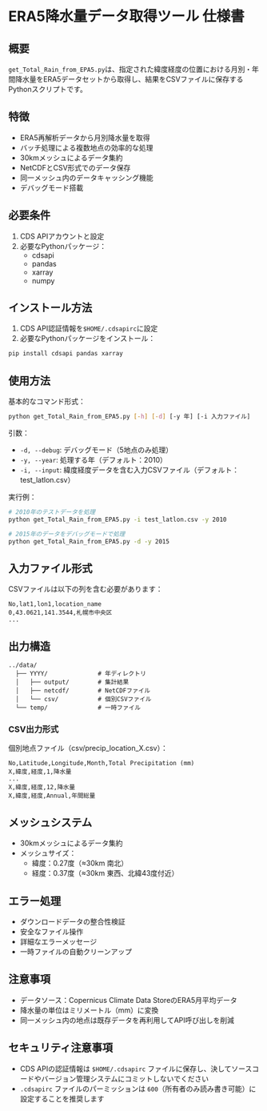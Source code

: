 # ERA5降水量データ取得ツール 仕様書

## 概要
`get_Total_Rain_from_EPA5.py`は、指定された緯度経度の位置における月別・年間降水量をERA5データセットから取得し、結果をCSVファイルに保存するPythonスクリプトです。

## 特徴
- ERA5再解析データから月別降水量を取得
- バッチ処理による複数地点の効率的な処理
- 30kmメッシュによるデータ集約
- NetCDFとCSV形式でのデータ保存
- 同一メッシュ内のデータキャッシング機能
- デバッグモード搭載

## 必要条件
1. CDS APIアカウントと設定
2. 必要なPythonパッケージ：
   - cdsapi
   - pandas
   - xarray
   - numpy

## インストール方法
1. CDS API認証情報を`$HOME/.cdsapirc`に設定
2. 必要なPythonパッケージをインストール：
```bash
pip install cdsapi pandas xarray
```

## 使用方法
基本的なコマンド形式：
```bash
python get_Total_Rain_from_EPA5.py [-h] [-d] [-y 年] [-i 入力ファイル]
```

引数：
- `-d, --debug`: デバッグモード（5地点のみ処理）
- `-y, --year`: 処理する年（デフォルト：2010）
- `-i, --input`: 緯度経度データを含む入力CSVファイル（デフォルト：test_latlon.csv）

実行例：
```bash
# 2010年のテストデータを処理
python get_Total_Rain_from_EPA5.py -i test_latlon.csv -y 2010

# 2015年のデータをデバッグモードで処理
python get_Total_Rain_from_EPA5.py -d -y 2015
```

## 入力ファイル形式
CSVファイルは以下の列を含む必要があります：
```csv
No,lat1,lon1,location_name
0,43.0621,141.3544,札幌市中央区
...
```

## 出力構造
```
../data/
  ├── YYYY/              # 年ディレクトリ
  │   ├── output/        # 集計結果
  │   ├── netcdf/        # NetCDFファイル
  │   └── csv/           # 個別CSVファイル
  └── temp/              # 一時ファイル
```

### CSV出力形式
個別地点ファイル（csv/precip_location_X.csv）：
```csv
No,Latitude,Longitude,Month,Total Precipitation (mm)
X,緯度,経度,1,降水量
...
X,緯度,経度,12,降水量
X,緯度,経度,Annual,年間総量
```

## メッシュシステム
- 30kmメッシュによるデータ集約
- メッシュサイズ：
  - 緯度：0.27度（≈30km 南北）
  - 経度：0.37度（≈30km 東西、北緯43度付近）

## エラー処理
- ダウンロードデータの整合性検証
- 安全なファイル操作
- 詳細なエラーメッセージ
- 一時ファイルの自動クリーンアップ

## 注意事項
- データソース：Copernicus Climate Data StoreのERA5月平均データ
- 降水量の単位はミリメートル（mm）に変換
- 同一メッシュ内の地点は既存データを再利用してAPI呼び出しを削減

## セキュリティ注意事項

- CDS APIの認証情報は `$HOME/.cdsapirc` ファイルに保存し、決してソースコードやバージョン管理システムにコミットしないでください
- `.cdsapirc` ファイルのパーミッションは `600`（所有者のみ読み書き可能）に設定することを推奨します